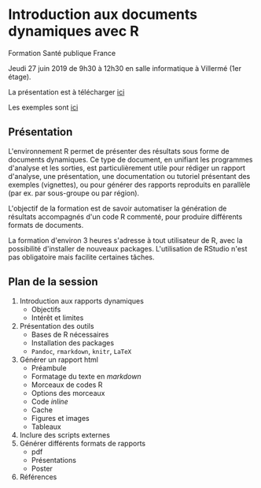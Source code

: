 # Introduction aux documents dynamiques avec R

Formation Santé publique France

Jeudi 27 juin 2019 de 9h30 à 12h30 en salle informatique à Villermé (1er étage).

La présentation est à télécharger [ici](https://github.com/slevu/formation-Rmd/blob/master/docs/presentation.pdf)

Les exemples sont [ici](https://github.com/slevu/formation-Rmd/blob/master/docs/exemples.zip)

## Présentation
L'environnement R permet de présenter des résultats sous forme de documents dynamiques. Ce type de document, en unifiant les programmes d'analyse et les sorties, est particulièrement utile pour rédiger un rapport d'analyse, une présentation, une documentation ou tutoriel présentant des exemples (vignettes), ou pour générer des rapports reproduits en parallèle (par ex. par sous-groupe ou par région).

L'objectif de la formation est de savoir automatiser la génération de résultats accompagnés d'un code R commenté, pour produire différents formats de documents.

La formation d'environ 3 heures s'adresse à tout utilisateur de R, avec la possibilité d'installer de nouveaux packages. L'utilisation de RStudio n'est pas obligatoire mais facilite certaines tâches.

## Plan de la session
1. Introduction aux rapports dynamiques
    - Objectifs
    - Intérêt et limites
2. Présentation des outils
    - Bases de R nécessaires
    - Installation des packages
    - `Pandoc`, `rmarkdown`, `knitr`, `LaTeX`
3. Générer un rapport html
    - Préambule
    - Formatage du texte en *markdown*
    - Morceaux de codes R
    - Options des morceaux
    - Code *inline*
    - Cache
    - Figures et images
    - Tableaux
4. Inclure des scripts externes     
5. Générer différents formats de rapports
    - pdf
    - Présentations
    - Poster
6. Références
